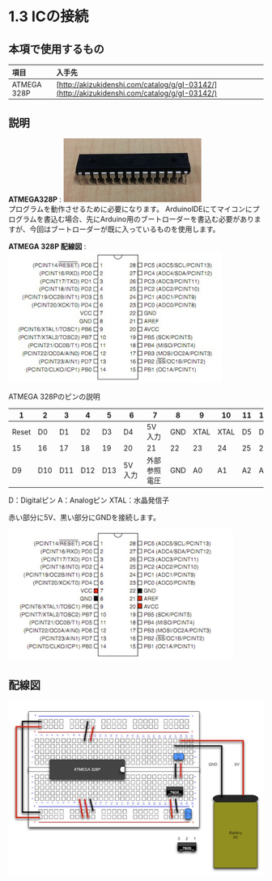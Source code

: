 # 1.3 ICの接続

## 本項で使用するもの

|項目|入手先|
|:--|:--|
|ATMEGA 328P|[http://akizukidenshi.com/catalog/g/gI-03142/](http://akizukidenshi.com/catalog/g/gI-03142/)|

## 説明

<b>ATMEGA328P</b>
:		![](circuit1-03.jpg)<br>
		プログラムを動作させるために必要になります。
		ArduinoIDEにてマイコンにプログラムを書込む場合、先にArduino用のブートローダーを書込む必要がありますが、今回はブートローダーが既に入っているものを使用します。

<b>ATMEGA 328P 配線図</b>
:		![](circuit1-04.jpg)


ATMEGA 328Pのピンの説明

|1|2|3|4|5|6|7　|8|9|10|11|12|13|14|
|--|--|--|--|--|--|--|--|--|--|--|--|--|--|
|Reset|D0|D1|D2|D3|D4|5V 入力|GND|XTAL|XTAL|D5|D6|D7|D8| 
|15|16|17|18|19|20　|21　 |22|23|24|25|26|27|28| 
|D9|D10|D11|D12|D13|5V 入力|外部参照電圧|GND|A0|A1|A2|A3|A4|A5| 

 D：Digitalピン
 A：Analogピン
 XTAL：水晶発信子

赤い部分に5V、黒い部分にGNDを接続します。

![](circuit1-05.jpg)

## 配線図

![](circuit1-06.jpg)


